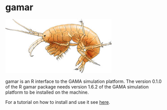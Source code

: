# gamar

![Alt](/logo.jpg "Title")

gamar is an R interface to the GAMA simulation platform. The version 0.1.0 of
the R gamar package needs version 1.6.2 of the GAMA simulation platform to be
installed on the machine.

For a tutorial on how to install and use it see [here](http://example.com "Title").
